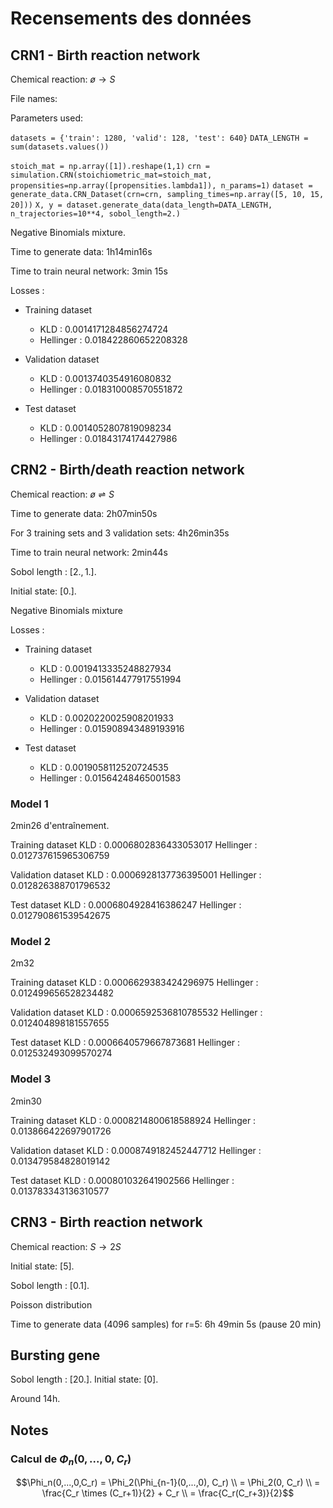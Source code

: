 # Recensements des données

## CRN1 - Birth reaction network

Chemical reaction: $ø \rightarrow S$

File names:

Parameters used: 

`datasets = {'train': 1280, 'valid': 128, 'test': 640}`
`DATA_LENGTH = sum(datasets.values())`

`stoich_mat = np.array([1]).reshape(1,1)`
`crn = simulation.CRN(stoichiometric_mat=stoich_mat, propensities=np.array([propensities.lambda1]), n_params=1)`
`dataset = generate_data.CRN_Dataset(crn=crn, sampling_times=np.array([5, 10, 15, 20]))`
`X, y = dataset.generate_data(data_length=DATA_LENGTH, n_trajectories=10**4, sobol_length=2.)`

Negative Binomials mixture.

Time to generate data: 1h14min16s

Time to train neural network: 3min 15s

Losses :

- Training dataset
    - KLD : 0.0014171284856274724
    - Hellinger : 0.018422860652208328

- Validation dataset
    - KLD : 0.0013740354916080832
    - Hellinger : 0.018310008570551872

- Test dataset
    - KLD : 0.0014052807819098234
    - Hellinger : 0.01843174174427986

## CRN2 - Birth/death reaction network

Chemical reaction: $ø \rightleftharpoons S$

Time to generate data: 2h07min50s

For 3 training sets and 3 validation sets: 4h26min35s

Time to train neural network: 2min44s

Sobol length : $[2., 1.]$.

Initial state: $[0.]$.

Negative Binomials mixture

Losses :

- Training dataset
    - KLD : 0.0019413335248827934
    - Hellinger : 0.015614477917551994

- Validation dataset
    - KLD : 0.0020220025908201933
    - Hellinger : 0.015908943489193916

- Test dataset
    - KLD : 0.0019058112520724535
    - Hellinger : 0.01564248465001583

### Model 1

2min26 d'entraînement.

Training dataset
KLD : 0.0006802836433053017
Hellinger : 0.012737615965306759

Validation dataset
KLD : 0.0006928137736395001
Hellinger : 0.012826388701796532

Test dataset
KLD : 0.0006804928416386247
Hellinger : 0.012790861539542675

### Model 2

2m32

Training dataset
KLD : 0.0006629383424296975
Hellinger : 0.012499656528234482

Validation dataset
KLD : 0.0006592536810785532
Hellinger : 0.012404898181557655

Test dataset
KLD : 0.0006640579667873681
Hellinger : 0.012532493099570274

### Model 3

2min30

Training dataset
KLD : 0.0008214800618588924
Hellinger : 0.013866422697901726

Validation dataset
KLD : 0.0008749182452447712
Hellinger : 0.013479584828019142

Test dataset
KLD : 0.000801032641902566
Hellinger : 0.013783343136310577

## CRN3 - Birth reaction network

Chemical reaction: $S \rightarrow 2S$

Initial state: $[5]$.

Sobol length : $[0.1]$.

Poisson distribution

Time to generate data (4096 samples) for r=5: 6h 49min 5s (pause 20 min)

## Bursting gene

Sobol length : $[20.]$.
Initial state: $[0]$.

Around 14h.

## Notes

### Calcul de $\Phi_n(0,...,0,C_r)$

$$\Phi_n(0,...,0,C_r) = \Phi_2(\Phi_{n-1}(0,...,0), C_r) \\
                    = \Phi_2(0, C_r) \\
                    = \frac{C_r \times (C_r+1)}{2} + C_r \\
                    = \frac{C_r(C_r+3)}{2}$$





